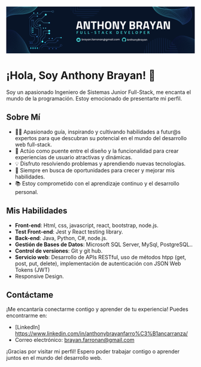 ![Anthony Brayan](Anthony%20brayan.png)
# ¡Hola, Soy Anthony Brayan! 👋

Soy un apasionado Ingeniero de Sistemas Junior Full-Stack, me encanta el mundo de la programación. Estoy emocionado de presentarte mi perfil.

## Sobre Mí

- 👨‍🏫 Apasionado guía, inspirando y cultivando habilidades a futur@s expertos para que descubran su potencial en el mundo del desarrollo web full-stack.
- 🚀 Actúo como puente entre el diseño y la funcionalidad para crear experiencias de usuario atractivas y dinámicas.
- 💡 Disfruto resolviendo problemas y aprendiendo nuevas tecnologías.
- 🌱 Siempre en busca de oportunidades para crecer y mejorar mis habilidades.
- 📚 Estoy comprometido con el aprendizaje continuo y el desarrollo personal.

## Mis Habilidades

- **Front-end**: Html, css, javascript, react, bootstrap, node.js.
- **Test Front-end**: Jest y React testing library.
- **Back-end**: Java, Python, C#, node.js.
- **Gestión de Bases de Datos**: Microsoft SQL Server, MySql, PostgreSQL..
- **Control de versiones**: Git y git hub.
- **Servicio web**: Desarrollo de APIs RESTful, uso de métodos htpp (get, post, put, delete), implementación de autenticación con JSON Web Tokens (JWT)
- Responsive Design.

## Contáctame

¡Me encantaría conectarme contigo y aprender de tu experiencia! Puedes encontrarme en:

- [LinkedIn] https://www.linkedin.com/in/anthonybrayanfarro%C3%B1ancarranza/
- Correo electrónico: brayan.farronan@gmail.com

¡Gracias por visitar mi perfil! Espero poder trabajar contigo o aprender juntos en el mundo del desarrollo web.
